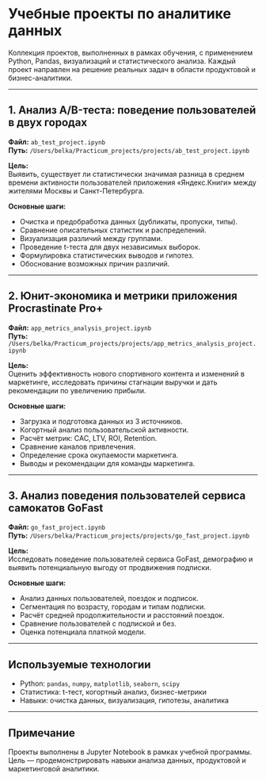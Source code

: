# Учебные проекты по аналитике данных

Коллекция проектов, выполненных в рамках обучения, с применением Python, Pandas, визуализаций и статистического анализа. Каждый проект направлен на решение реальных задач в области продуктовой и бизнес-аналитики.

---

## 1. Анализ A/B-теста: поведение пользователей в двух городах
**Файл:** `ab_test_project.ipynb`  
**Путь:** `/Users/belka/Practicum_projects/projects/ab_test_project.ipynb`

**Цель:**  
Выявить, существует ли статистически значимая разница в среднем времени активности пользователей приложения «Яндекс.Книги» между жителями Москвы и Санкт-Петербурга.

**Основные шаги:**
- Очистка и предобработка данных (дубликаты, пропуски, типы).
- Сравнение описательных статистик и распределений.
- Визуализация различий между группами.
- Проведение t-теста для двух независимых выборок.
- Формулировка статистических выводов и гипотез.
- Обоснование возможных причин различий.

---

## 2. Юнит-экономика и метрики приложения Procrastinate Pro+
**Файл:** `app_metrics_analysis_project.ipynb`  
**Путь:** `/Users/belka/Practicum_projects/projects/app_metrics_analysis_project.ipynb`

**Цель:**  
Оценить эффективность нового спортивного контента и изменений в маркетинге, исследовать причины стагнации выручки и дать рекомендации по увеличению прибыли.

**Основные шаги:**
- Загрузка и подготовка данных из 3 источников.
- Когортный анализ пользовательской активности.
- Расчёт метрик: CAC, LTV, ROI, Retention.
- Сравнение каналов привлечения.
- Определение срока окупаемости маркетинга.
- Выводы и рекомендации для команды маркетинга.

---

## 3. Анализ поведения пользователей сервиса самокатов GoFast
**Файл:** `go_fast_project.ipynb`  
**Путь:** `/Users/belka/Practicum_projects/projects/go_fast_project.ipynb`

**Цель:**  
Исследовать поведение пользователей сервиса GoFast, демографию и выявить потенциальную выгоду от продвижения подписки.

**Основные шаги:**
- Анализ данных пользователей, поездок и подписок.
- Сегментация по возрасту, городам и типам подписки.
- Расчёт средней продолжительности и расстояний поездок.
- Сравнение пользователей с подпиской и без.
- Оценка потенциала платной модели.

---

##  Используемые технологии
- Python: `pandas`, `numpy`, `matplotlib`, `seaborn`, `scipy`
- Статистика: t-тест, когортный анализ, бизнес-метрики
- Навыки: очистка данных, визуализация, гипотезы, аналитика

---

##  Примечание
Проекты выполнены в Jupyter Notebook в рамках учебной программы. Цель — продемонстрировать навыки анализа данных, продуктовой и маркетинговой аналитики.
